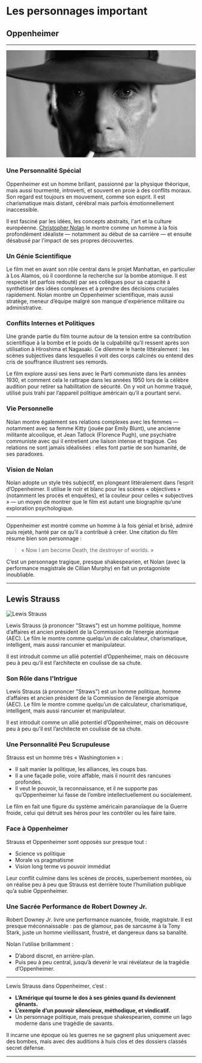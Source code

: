# Les personnages important

## Oppenheimer

***

![Oppenheimer](../images/oppenheimer.jpg "Oppenheimer")

### Une Personnalité Spécial

Oppenheimer est un homme brillant, passionné par la physique théorique, mais aussi tourmenté, introverti, et souvent en proie à des conflits moraux. Son regard est toujours en mouvement, comme son esprit. Il est charismatique mais distant, cérébral mais parfois émotionnellement inaccessible.

Il est fasciné par les idées, les concepts abstraits, l'art et la culture européenne. [Christopher Nolan](https://fr.wikipedia.org/wiki/Christopher_Nolan "Réalisateur de Oppenheimer") le montre comme un homme à la fois profondément idéaliste — notamment au début de sa carrière — et ensuite désabusé par l’impact de ses propres découvertes.

### Un Génie Scientifique

Le film met en avant son rôle central dans le projet Manhattan, en particulier à Los Alamos, où il coordonne la recherche sur la bombe atomique. Il est respecté (et parfois redouté) par ses collègues pour sa capacité à synthétiser des idées complexes et à prendre des décisions cruciales rapidement. Nolan montre un Oppenheimer scientifique, mais aussi stratège, meneur d’équipe malgré son manque d'expérience militaire ou administrative.

### Conflits Internes et Politiques

Une grande partie du film tourne autour de la tension entre sa contribution scientifique à la bombe et le poids de la culpabilité qu’il ressent après son utilisation à Hiroshima et Nagasaki. Ce dilemme le hante littéralement : les scènes subjectives dans lesquelles il voit des corps calcinés ou entend des cris de souffrance illustrent ses remords.

Le film explore aussi ses liens avec le Parti communiste dans les années 1930, et comment cela le rattrape dans les années 1950 lors de la célèbre audition pour retirer sa habilitation de sécurité. On y voit un homme traqué, utilisé puis trahi par l’appareil politique américain qu’il a pourtant servi.

### Vie Personnelle 

Nolan montre également ses relations complexes avec les femmes — notamment avec sa femme Kitty (jouée par Emily Blunt), une ancienne militante alcoolique, et Jean Tatlock (Florence Pugh), une psychiatre communiste avec qui il entretient une liaison intense et tragique. Ces relations ne sont jamais idéalisées : elles font partie de son humanité, de ses paradoxes.

### Vision de Nolan

Nolan adopte un style très subjectif, en plongeant littéralement dans l’esprit d’Oppenheimer. Il utilise le noir et blanc pour les scènes « objectives » (notamment les procès et enquêtes), et la couleur pour celles « subjectives » — un moyen de montrer que le film est autant une biographie qu’une exploration psychologique.

***

Oppenheimer est montré comme un homme à la fois génial et brisé, admiré puis rejeté, hanté par ce qu’il a contribué à créer. Une citation du film résume bien son personnage :

> « Now I am become Death, the destroyer of worlds. »

C’est un personnage tragique, presque shakespearien, et Nolan (avec la performance magistrale de Cillian Murphy) en fait un protagoniste inoubliable.

***

## Lewis Strauss

![Lewis Strauss](../images/lewis-strauss.avif "Lewis Strauss")

Lewis Strauss (à prononcer "Straws") est un homme politique, homme d’affaires et ancien président de la Commission de l’énergie atomique (AEC). Le film le montre comme quelqu’un de calculateur, charismatique, intelligent, mais aussi rancunier et manipulateur.

Il est introduit comme un allié potentiel d’Oppenheimer, mais on découvre peu à peu qu’il est l’architecte en coulisse de sa chute.

### Son Rôle dans l'Intrigue

Lewis Strauss (à prononcer "Straws") est un homme politique, homme d’affaires et ancien président de la Commission de l’énergie atomique (AEC). Le film le montre comme quelqu’un de calculateur, charismatique, intelligent, mais aussi rancunier et manipulateur.

Il est introduit comme un allié potentiel d’Oppenheimer, mais on découvre peu à peu qu’il est l’architecte en coulisse de sa chute.

### Une Personnalité Peu Scrupuleuse
Strauss est un homme très « Washingtonien » :

- Il sait manier la politique, les alliances, les coups bas.
- Il a une façade polie, voire affable, mais il nourrit des rancunes profondes.
- Il veut le pouvoir, la reconnaissance, et il ne supporte pas qu’Oppenheimer lui fasse de l’ombre intellectuellement ou socialement.

Le film en fait une figure du système américain paranoïaque de la Guerre froide, celui qui détruit ses héros pour les contrôler ou les faire taire.

### Face à Oppenheimer

Strauss et Oppenheimer sont opposés sur presque tout :

- Science vs politique
- Morale vs pragmatisme
- Vision long terme vs pouvoir immédiat

Leur conflit culmine dans les scènes de procès, superbement montées, où on réalise peu à peu que Strauss est derrière toute l’humiliation publique qu’a subie Oppenheimer.

### Une Sacrée Performance de Robert Downey Jr.

Robert Downey Jr. livre une performance nuancée, froide, magistrale. Il est presque méconnaissable : pas de glamour, pas de sarcasme à la Tony Stark, juste un homme vieillissant, frustré, et dangereux dans sa banalité.

Nolan l'utilise brillamment :

- D’abord discret, en arrière-plan.
- Puis peu à peu central, jusqu’à devenir le vrai révélateur de la tragédie d’Oppenheimer.
 
***
Lewis Strauss dans Oppenheimer, c’est :

- **L’Amérique qui tourne le dos à ses génies quand ils deviennent gênants.**
- **L’exemple d’un pouvoir silencieux, méthodique, et vindicatif.**
- Un personnage politique, mais presque shakespearien, comme un Iago moderne dans une tragédie de savants.

Il incarne une époque où les guerres ne se gagnent plus uniquement avec des bombes, mais avec des auditions à huis clos et des dossiers classés secret défense.
***